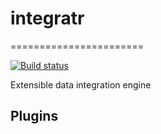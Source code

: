 # integratr
=======================

[![Build status](https://ci.appveyor.com/api/projects/status/nka7hvpwgu0n4jvy/branch/master?svg=true)](https://ci.appveyor.com/project/malisancube/integratr/branch/master)


Extensible data integration engine


Plugins
------------
